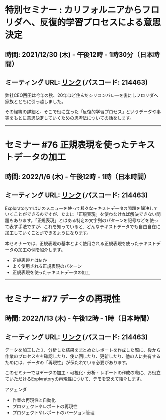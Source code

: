 # 特別セミナー : カリフォルニアからフロリダへ、反復的学習プロセスによる意思決定

## 時間: 2021/12/30 (木) - 午後12時 - 1時30分（日本時間）

## ミーティング URL: [リンク](https://us02web.zoom.us/j/331585134?pwd=VGVyeXBRWjFMT2hESFdhSU45Z2d0dz09) (パスコード: 214463)

弊社CEO西田は今年の秋、20年ほど住んだシリコンバレーを後にしフロリダへ家族とともに引っ越しました。

その経緯の詳細と、そこで役に立った「反復的学習プロセス」というデータや事実をもとに意思決定していくための思考法についての話をします。

----

# セミナー #76 正規表現を使ったテキストデータの加工

## 時間: 2022/1/6 (木) - 午後12時 - 1時（日本時間）

## ミーティング URL: [リンク](https://us02web.zoom.us/j/331585134?pwd=VGVyeXBRWjFMT2hESFdhSU45Z2d0dz09) (パスコード: 214463)

ExploratoryではUIのメニューを使って様々なテキストデータの問題を解決していくことができるのですが、たまに「正規表現」を使わなければ解決できない問題もあります。「正規表現」とはある特定の文字列のパターンを記号などを使って表す手法ですが、これを知っていると、どんなテキストデータでも自由自在に加工していくことができるようになります。

本セミナーでは、正規表現の基本とよく使用される正規表現を使ったテキストデータの加工の例を紹介します。

* 正規表現とは何か
* よく使用される正規表現のパターン
* 正規表現を使ったテキストデータの加工

----

# セミナー #77 データの再現性

## 時間: 2022/1/13 (木) - 午後12時 - 1時（日本時間）

## ミーティング URL: [リンク](https://us02web.zoom.us/j/331585134?pwd=VGVyeXBRWjFMT2hESFdhSU45Z2d0dz09) (パスコード: 214463)


データを加工したり、分析した結果をまとめたレポートを作成した際に、後から作業のプロセスをを確認したり、使い回したり、更新したり、他の人に共有するためには、データの「再現性」が保たれている必要があります。

このセミナーではデータの加工・可視化・分析・レポートの作成の際に、お役立ていただけるExploratoryの再現性について、デモを交えて紹介します。


アジェンダ
* 作業の再現性と自動化
* プロジェクトやレポートの再現性
* プロジェクトやレポートのバージョン管理
